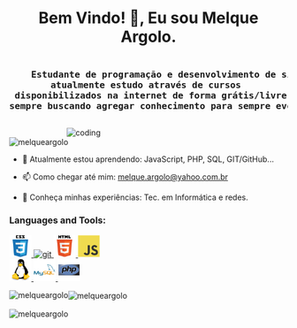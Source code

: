 <h1 align="center">Bem Vindo! 👋, Eu sou Melque Argolo.</h1>
<pre><h3 align="center">    Estudante de programação e desenvolvimento de sistemas, 
atualmente estudo através de cursos </br> disponibilizados na internet de forma grátis/livre.
sempre buscando agregar conhecimento para sempre evoluir. </h3></pre>
<img align="right" alt="coding" width="400" src="https://raw.githubusercontent.com/TheDudeThatCode/TheDudeThatCode/master/Assets/Developer.gif">

<p align="left"> <img src="https://komarev.com/ghpvc/?username=melqueargolo&label=Profile%20views&color=0e75b6&style=flat" alt ="melqueargolo" /> </p>

- 🌱 Atualmente estou aprendendo:  JavaScript, PHP, SQL, GIT/GitHub...

- 📫 Como chegar até mim:  melque.argolo@yahoo.com.br

- 📄 Conheça minhas experiências:  Tec. em Informática e redes.

<h3 align="



<h3 align="left">Languages and Tools:</h3>

<p align="left"> <a href="https://www.w3schools.com/css/" target="_blank" rel="noreferrer"> <img src="https://raw.githubusercontent.com/devicons/devicon/master/icons/css3/css3-original-wordmark.svg" alt="css3" width="40" height="40"/> </a>
<a href="https://git-scm.com/" target="_blank" rel="noreferrer"> <img src="https://www.vectorlogo.zone/logos/git-scm/git-scm-icon.svg" alt=" git" width="40" height="40"/> </a> 
<a href="https://www.w3.org/html/" target="_blank" rel="noreferrer"> <img src ="https://raw.githubusercontent.com/devicons/devicon/master/icons/html5/html5-original-wordmark.svg" alt="html5" width="40" height="40"/> </a> 
<a href="https:// developer.mozilla.org/en-US/docs/Web/JavaScript" target="_blank" rel="noreferrer"> <img src="https://raw.githubusercontent.com/devicons/devicon/master/icons/javascript/javascript-original.svg" alt="javascript" width="40" height="40"/> </a> </br>
<a href="https://www.linux.org/" target="_blank" rel="noreferrer"> <img src="https://raw.githubusercontent.com/devicons/devicon/master/icons/linux/linux-original.svg" alt="linux" width="40" height=" 40"/> </a> 
<a href="https://www.mysql.com/" target="_blank" rel="noreferrer"> <img src="https://raw.githubusercontent.com/devicons/devicon/master/icons/mysql/mysql-original-wordmark.svg" alt="mysql" width="40" height="40"/> </a> 
<a href="https://www.php.net" target="_blank" rel="noreferrer"> <img src="https://raw.githubusercontent.com/devicons/devicon/master/icons/php/php-original.svg" alt="php" width="40" altura="40"/> </a> </p> 




<p> <img align="left" src="https://github-readme-stats.vercel.app/api/top-langs?username=melqueargolo&show_icons=true&locale=en&layout=compact" alt="melqueargolo"/> </p>

<p> <img align="center" src="https://github-readme-stats.vercel.app/api?username=melqueargolo&show_icons=true&locale=en" alt="melqueargolo" /> </p>

<p><img align="center" src="https://github-readme-streak-stats.herokuapp.com/?user=melqueargolo&" alt="melqueargolo" /></p>

